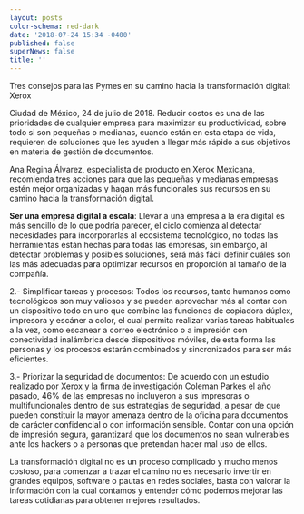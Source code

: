 ```yaml
---
layout: posts
color-schema: red-dark
date: '2018-07-24 15:34 -0400'
published: false
superNews: false
title: ''
---
```

Tres consejos para las Pymes en su camino hacia la transformación digital: Xerox  
 
Ciudad de México, 24 de julio de 2018. Reducir costos es una de las prioridades de cualquier empresa para maximizar su productividad, sobre todo si son pequeñas o medianas, cuando están en esta etapa de vida, requieren de soluciones que les ayuden a llegar más rápido a sus objetivos en materia de gestión de documentos. 
 
Ana Regina Álvarez, especialista de producto en Xerox Mexicana, recomienda tres acciones para que las pequeñas y medianas empresas estén mejor organizadas y hagan más funcionales sus recursos en su camino hacia la transformación digital.  
 
 **Ser una empresa digital a escala**:  Llevar a una empresa a la era digital es más sencillo de lo que podría parecer, el ciclo comienza al detectar necesidades para incorporarlas al ecosistema tecnológico, no todas las herramientas están hechas para todas las empresas, sin embargo, al detectar problemas y posibles soluciones, será más fácil definir cuáles son las más adecuadas para optimizar recursos en proporción al tamaño de la compañía.  
 
2.- Simplificar tareas y procesos: Todos los recursos, tanto humanos como tecnológicos son muy valiosos y se pueden aprovechar más al contar con un dispositivo todo en uno que combine las funciones de copiadora dúplex, impresora y escáner a color, el cual permita realizar varias tareas habituales a la vez, como escanear a correo electrónico o a impresión con conectividad inalámbrica desde dispositivos móviles, de esta forma las personas y los procesos estarán combinados y sincronizados para ser más eficientes.  
 
3.- Priorizar la seguridad de documentos: De acuerdo con un estudio realizado por Xerox y la firma de investigación Coleman Parkes el año pasado, 46% de las empresas no incluyeron a sus impresoras o multifuncionales dentro de sus estrategias de seguridad, a pesar de que pueden constituir la mayor amenaza dentro de la oficina para documentos de carácter confidencial o con información sensible. Contar con una opción de impresión segura, garantizará que los documentos no sean vulnerables ante los hackers o a personas que pretendan hacer mal uso de ellos.  
 
La transformación digital no es un proceso complicado y mucho menos costoso, para comenzar a trazar el camino no es necesario invertir en grandes equipos, software o pautas en redes sociales, basta con valorar la información con la cual contamos y entender cómo podemos mejorar las tareas cotidianas para obtener mejores resultados. 
